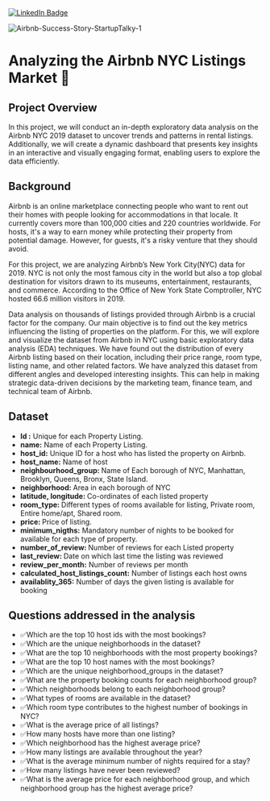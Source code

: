 <div id="badges">
  <a href="https://www.linkedin.com/in/kshitija-chilbule-b98515309/">
    <img src="https://img.shields.io/badge/LinkedIn-blue?style=for-the-badge&logo=linkedin&logoColor=white" alt="LinkedIn Badge"/>
  </a>
</div>

![Airbnb-Success-Story-StartupTalky-1](https://github.com/user-attachments/assets/b1b71a0a-e585-45dc-ab27-6effa04d74bc)

# Analyzing the Airbnb NYC Listings Market 🏨

## Project Overview 
In this project, we will conduct an in-depth exploratory data analysis on the Airbnb NYC 2019 dataset to uncover trends and patterns in rental listings. Additionally, we will create a dynamic dashboard that presents key insights in an interactive and visually engaging format, enabling users to explore the data efficiently.

## Background 
Airbnb is an online marketplace connecting people who want to rent out their homes with people looking for accommodations in that locale. It currently covers more than 100,000 cities and 220 countries worldwide. For hosts, it's a way to earn money while protecting their property from potential damage. However, for guests, it's a risky venture that they should avoid.

For this project, we are analyzing Airbnb’s New York City(NYC) data for 2019. NYC is not only the most famous city in the world but also a top global destination for visitors drawn to its museums, entertainment, restaurants, and commerce. According to the Office of New York State Comptroller, NYC hosted 66.6 million visitors in 2019.

Data analysis on thousands of listings provided through Airbnb is a crucial factor for the company. Our main objective is to find out the key metrics influencing the listing of properties on the platform. For this, we will explore and visualize the dataset from Airbnb in NYC using basic exploratory data analysis (EDA) techniques. We have found out the distribution of every Airbnb listing based on their location, including their price range, room type, listing name, and other related factors. We have analyzed this dataset from different angles and developed interesting insights. This can help in making strategic data-driven decisions by the marketing team, finance team, and technical team of Airbnb.

## Dataset
<ul>
<li><b>Id :</b> Unique for each Property Listing.</li>

<li><b>name:</b> Name of each Property Listing.</li>

<li><b>host_id:</b> Unique ID for a host who has listed the property on Airbnb.</li>

<li><b>host_name:</b> Name of host</li>

<li><b>neighbourhood_group: </b> Name of Each borough of NYC, Manhattan, Brooklyn, Queens, Bronx, State Island.</li>

<li><b>neighborhood: </b> Area in each borough of NYC</li>

<li><b>latitude, longitude: </b> Co-ordinates of each listed property</li>

<li><b>room_type: </b> Different types of rooms available for listing, Private room, Entire home/apt, Shared room.</li>

<li><b>price: </b> Price of listing.</li>

<li><b>minimum_nigths:</b> Mandatory number of nights to be booked for available for each type of property.</li>

<li><b>number_of_review: </b> Number of reviews for each Listed property</li>

<li><b>last_review: </b> Date on which last time the listing was reviewed</li>

<li><b>review_per_month:</b>  Number of reviews per month</li>

<li><b>calculated_host_listings_count:</b> Number of listings each host owns</li>

<li><b>availablity_365:</b> Number of days the given listing is available for booking</li>

</ul>

## Questions addressed in the analysis
<ul>
  <li>✅Which are the top 10 host ids with the most bookings?</li>
  <li>✅Which are the unique neighborhoods in the dataset?</li>
  <li>✅What are the top 10 neighborhoods with the most property bookings?</li>
  <li>✅What are the top 10 host names with the most bookings?</li>
  <li>✅Which are the unique neighborhood_groups in the dataset?</li>
  <li>✅What are the property booking counts for each neighborhood group?</li>
  <li>✅Which neighborhoods belong to each neighborhood group?</li>
  <li>✅What types of rooms are available in the dataset?</li>
  <li>✅Which room type contributes to the highest number of bookings in NYC?</li>
  <li>✅What is the average price of all listings?</li>
  <li>✅How many hosts have more than one listing?</li>
  <li>✅Which neighborhood has the highest average price?</li>
  <li>✅How many listings are available throughout the year?</li>
  <li>✅What is the average minimum number of nights required for a stay?</li>
  <li>✅How many listings have never been reviewed?</li>
  <li>✅What is the average price for each neighborhood group, and which neighborhood group has the highest average price?</li>
  
</ul>
